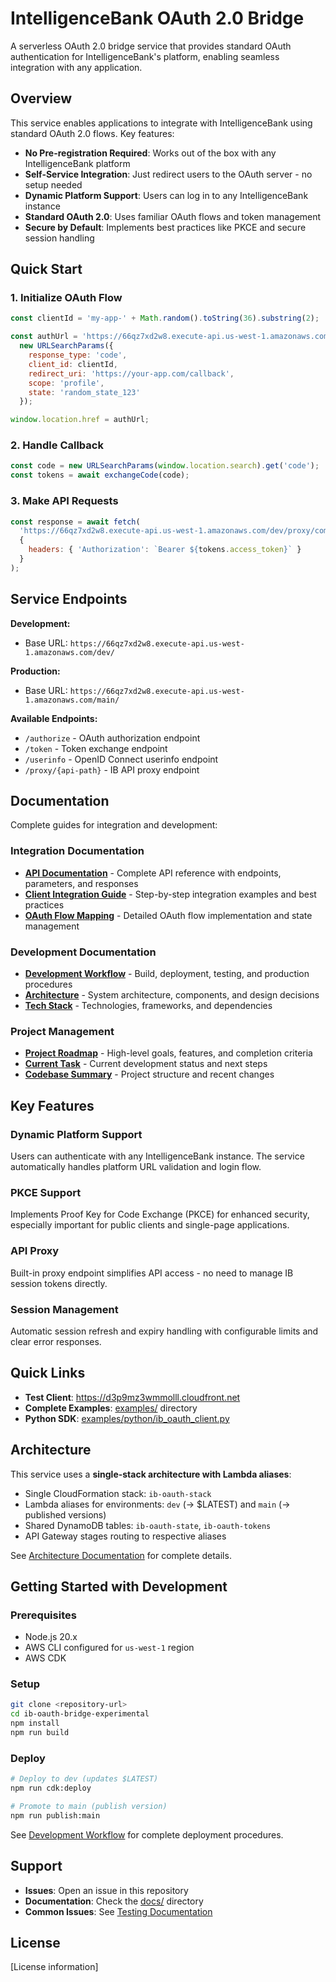 # IntelligenceBank OAuth 2.0 Bridge

A serverless OAuth 2.0 bridge service that provides standard OAuth authentication for IntelligenceBank's platform, enabling seamless integration with any application.

## Overview

This service enables applications to integrate with IntelligenceBank using standard OAuth 2.0 flows. Key features:

- **No Pre-registration Required**: Works out of the box with any IntelligenceBank platform
- **Self-Service Integration**: Just redirect users to the OAuth server - no setup needed
- **Dynamic Platform Support**: Users can log in to any IntelligenceBank instance
- **Standard OAuth 2.0**: Uses familiar OAuth flows and token management
- **Secure by Default**: Implements best practices like PKCE and secure session handling

## Quick Start

### 1. Initialize OAuth Flow
```javascript
const clientId = 'my-app-' + Math.random().toString(36).substring(2);

const authUrl = 'https://66qz7xd2w8.execute-api.us-west-1.amazonaws.com/dev/authorize?' +
  new URLSearchParams({
    response_type: 'code',
    client_id: clientId,
    redirect_uri: 'https://your-app.com/callback',
    scope: 'profile',
    state: 'random_state_123'
  });

window.location.href = authUrl;
```

### 2. Handle Callback
```javascript
const code = new URLSearchParams(window.location.search).get('code');
const tokens = await exchangeCode(code);
```

### 3. Make API Requests
```javascript
const response = await fetch(
  'https://66qz7xd2w8.execute-api.us-west-1.amazonaws.com/dev/proxy/company.intelligencebank.com/api/3.0.0/clientid/user.limit(100)',
  {
    headers: { 'Authorization': `Bearer ${tokens.access_token}` }
  }
);
```

## Service Endpoints

**Development:**
- Base URL: `https://66qz7xd2w8.execute-api.us-west-1.amazonaws.com/dev/`

**Production:**
- Base URL: `https://66qz7xd2w8.execute-api.us-west-1.amazonaws.com/main/`

**Available Endpoints:**
- `/authorize` - OAuth authorization endpoint
- `/token` - Token exchange endpoint
- `/userinfo` - OpenID Connect userinfo endpoint
- `/proxy/{api-path}` - IB API proxy endpoint

## Documentation

Complete guides for integration and development:

### Integration Documentation
- **[API Documentation](docs/api-documentation.md)** - Complete API reference with endpoints, parameters, and responses
- **[Client Integration Guide](docs/client-integration.md)** - Step-by-step integration examples and best practices
- **[OAuth Flow Mapping](docs/oauth-flow-mapping.md)** - Detailed OAuth flow implementation and state management

### Development Documentation
- **[Development Workflow](docs/development-workflow.md)** - Build, deployment, testing, and production procedures
- **[Architecture](docs/architecture.md)** - System architecture, components, and design decisions
- **[Tech Stack](docs/techStack.md)** - Technologies, frameworks, and dependencies

### Project Management
- **[Project Roadmap](docs/projectRoadmap.md)** - High-level goals, features, and completion criteria
- **[Current Task](docs/currentTask.md)** - Current development status and next steps
- **[Codebase Summary](docs/codebaseSummary.md)** - Project structure and recent changes

## Key Features

### Dynamic Platform Support
Users can authenticate with any IntelligenceBank instance. The service automatically handles platform URL validation and login flow.

### PKCE Support
Implements Proof Key for Code Exchange (PKCE) for enhanced security, especially important for public clients and single-page applications.

### API Proxy
Built-in proxy endpoint simplifies API access - no need to manage IB session tokens directly.

### Session Management
Automatic session refresh and expiry handling with configurable limits and clear error responses.

## Quick Links

- **Test Client**: https://d3p9mz3wmmolll.cloudfront.net
- **Complete Examples**: [examples/](examples/) directory
- **Python SDK**: [examples/python/ib_oauth_client.py](examples/python/ib_oauth_client.py)

## Architecture

This service uses a **single-stack architecture with Lambda aliases**:
- Single CloudFormation stack: `ib-oauth-stack`
- Lambda aliases for environments: `dev` (→ $LATEST) and `main` (→ published versions)
- Shared DynamoDB tables: `ib-oauth-state`, `ib-oauth-tokens`
- API Gateway stages routing to respective aliases

See [Architecture Documentation](docs/architecture.md) for complete details.

## Getting Started with Development

### Prerequisites
- Node.js 20.x
- AWS CLI configured for `us-west-1` region
- AWS CDK

### Setup
```bash
git clone <repository-url>
cd ib-oauth-bridge-experimental
npm install
npm run build
```

### Deploy
```bash
# Deploy to dev (updates $LATEST)
npm run cdk:deploy

# Promote to main (publish version)
npm run publish:main
```

See [Development Workflow](docs/development-workflow.md) for complete deployment procedures.

## Support

- **Issues**: Open an issue in this repository
- **Documentation**: Check the [docs/](docs/) directory
- **Common Issues**: See [Testing Documentation](docs/testing.md#troubleshooting)

## License

[License information]

